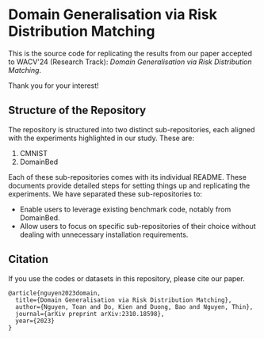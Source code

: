 # Domain Generalisation via Risk Distribution Matching

This is the source code for replicating the results from our paper accepted to WACV'24 (Research Track): *Domain Generalisation via Risk Distribution Matching*.

Thank you for your interest!

## Structure of the Repository

The repository is structured into two distinct sub-repositories, each aligned with the experiments highlighted in our study. These are:

1. CMNIST
2. DomainBed

Each of these sub-repositories comes with its individual README. These documents provide detailed steps for setting things up and replicating the experiments. We have separated these sub-repositories to:

- Enable users to leverage existing benchmark code, notably from DomainBed.
- Allow users to focus on specific sub-repositories of their choice without dealing with unnecessary installation requirements.

## Citation

If you use the codes or datasets in this repository, please cite our paper.
```
@article{nguyen2023domain,
  title={Domain Generalisation via Risk Distribution Matching},
  author={Nguyen, Toan and Do, Kien and Duong, Bao and Nguyen, Thin},
  journal={arXiv preprint arXiv:2310.18598},
  year={2023}
}
```
